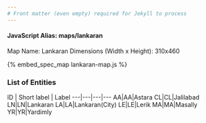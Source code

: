 ```yaml
---
# Front matter (even empty) required for Jekyll to process
---
```


#### JavaScript Alias: maps/lankaran

Map Name: Lankaran
Dimensions (Width x Height): 310x460



{% embed_spec_map lankaran-map.js %}

### List of Entities

ID | Short label | Label
---|---|---|---
AA|AA|Astara
CL|CL|Jalilabad
LN|LN|Lankaran
LA|LA|Lankaran(City)
LE|LE|Lerik
MA|MA|Masally
YR|YR|Yardimly
